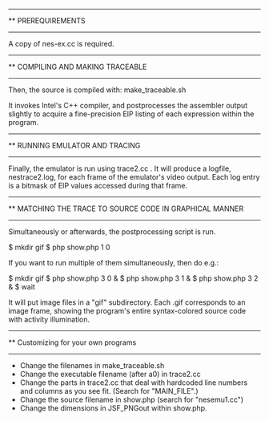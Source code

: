 **********************
** PREREQUIREMENTS
**********************

A copy of nes-ex.cc is required.

**********************
** COMPILING AND MAKING TRACEABLE
**********************

Then, the source is compiled with: make_traceable.sh

It invokes Intel's C++ compiler, and postprocesses the assembler output slightly
to acquire a fine-precision EIP listing of each expression within the program.


**********************
** RUNNING EMULATOR AND TRACING
**********************

Finally, the emulator is run using trace2.cc .
It will produce a logfile, nestrace2.log, for each frame of the emulator's video output.
Each log entry is a bitmask of EIP values accessed during that frame.


**********************
** MATCHING THE TRACE TO SOURCE CODE IN GRAPHICAL MANNER
**********************

Simultaneously or afterwards, the postprocessing script is run.

$ mkdir gif
$ php show.php 1 0

If you want to run multiple of them simultaneously, then do e.g.:

$ mkdir gif
$ php show.php 3 0 &
$ php show.php 3 1 &
$ php show.php 3 2 &
$ wait

It will put image files in a "gif" subdirectory. Each .gif corresponds
to an image frame, showing the program's entire syntax-colored source
code with activity illumination.


**********************
** Customizing for your own programs
**********************

- Change the filenames in make_traceable.sh
- Change the executable filename (after a0) in trace2.cc
- Change the parts in trace2.cc that deal with hardcoded
  line numbers and columns as you see fit. (Search for "MAIN_FILE".)
- Change the source filename in show.php (search for "nesemu1.cc")
- Change the dimensions in JSF_PNGout within show.php.